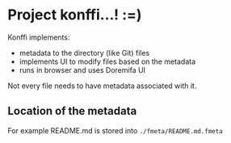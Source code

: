 
# Project konffi...! :=)

Konffi implements:

- metadata to the directory (like Git) files
- implements UI to modify files based on the metadata
- runs in browser and uses Doremifa UI

Not every file needs to have metadata associated with it. 

## Location of the metadata

For example README.md is stored into `./fmeta/README.md.fmeta`






